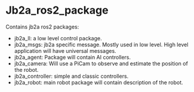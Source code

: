 # Jb2a_ros2_package

Contains jb2a ros2 packages:
  - jb2a_ll: a low level control package.
  - jb2a_msgs: jb2a specific message. Mostly used in low level. High level application will have universal messages.
  - jb2a_agent: Package will contain AI controllers.
  - jb2a_camera: Will use a PiCam to observe and estimate the position of the robot.
  - jb2a_controller: simple and classic controllers.
  - jb2a_robot: main robot package will contain description of the robot. 

